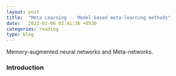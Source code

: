 ```yaml
---
layout: post
title:  "Meta Learning -- Model based meta-learning methods"
date:   2022-01-06 02:41:36 +0530
categories: reading
type: blog
---
```

Memory-augmented neural networks and Meta-networks.

<h3>Introduction</h3>

